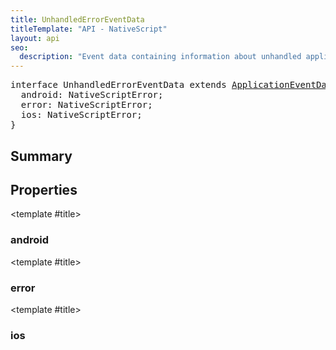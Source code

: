 ```yaml
---
title: UnhandledErrorEventData
titleTemplate: "API - NativeScript"
layout: api
seo:
  description: "Event data containing information about unhandled application errors."
---
```


<!-- This page is auto generated, do not edit manually. -->
<!-- Run "yarn generate:api-docs" to regenerate -->

<script setup lang="ts">
  import { provide } from "vue";
  import API_DATA from "./UnhandledErrorEventData.data.json";
  
  provide('API_DATA', API_DATA);
</script>

<APIRefHierarchy v-once />

<pre class="[&_a]:text-green-400">interface UnhandledErrorEventData extends <a href="/api/interface/ApplicationEventData">ApplicationEventData</a> {
  android: NativeScriptError;
  error: NativeScriptError;
  ios: NativeScriptError;
}</pre>

<APIRefComment commentBase64="eyJibG9ja1RhZ3MiOltdLCJtb2RpZmllclRhZ3MiOnt9LCJzdW1tYXJ5IjpbeyJraW5kIjoidGV4dCIsInRleHQiOiJFdmVudCBkYXRhIGNvbnRhaW5pbmcgaW5mb3JtYXRpb24gYWJvdXQgdW5oYW5kbGVkIGFwcGxpY2F0aW9uIGVycm9ycy4ifV19" v-once />

## <Heading ignore>Summary</Heading>

<APIRefSummary v-once />

## Properties

<div class="isOptional">

<APIRef for="1087" v-once>

<template #title>

### android

</template>

</APIRef>

</div>

<div class="">

<APIRef for="1088" v-once>

<template #title>

### error

</template>

</APIRef>

</div>

<div class="isOptional">

<APIRef for="1086" v-once>

<template #title>

### ios

</template>

</APIRef>

</div>
